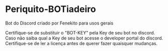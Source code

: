 # Periquito-BOTiadeiro
Bot do Discord criado por Fenekito para usos gerais

Certifique-se de substituir o "BOT-KEY" pela Key de seu bot no discord.
Caso não saiba qual a Key de seu bot acesse o developer portal do discord.
Certifique-se de ler a licença antes de querer fazer quaisquer mudanças.
